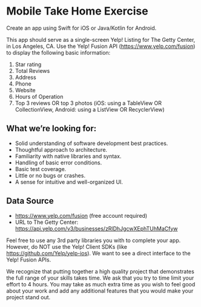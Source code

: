 # Mobile Take Home Exercise

Create an app using Swift for iOS or Java/Kotlin for Android.

This app should serve as a single-screen Yelp! Listing for The Getty Center, in Los Angeles, CA. Use the Yelp! Fusion API (https://www.yelp.com/fusion) to display the following basic information:
1. Star rating
2. Total Reviews
3. Address
4. Phone
5. Website
6. Hours of Operation
7. Top 3 reviews OR top 3 photos (iOS: using a TableView OR CollectionView, Android: using a ListView OR RecyclerView)

## What we’re looking for:
* Solid understanding of software development best practices.
* Thoughtful approach to architecture.
* Familiarity with native libraries and syntax.
* Handling of basic error conditions.
* Basic test coverage.
* Little or no bugs or crashes.
* A sense for intuitive and well-organized UI.

## Data Source
* https://www.yelp.com/fusion (free account required)
* URL to The Getty Center: https://api.yelp.com/v3/businesses/zRlDhJgcwXEphTUhMaCfyw

Feel free to use any 3rd party libraries you with to complete your app. However, do NOT use the Yelp! Client SDKs (like https://github.com/Yelp/yelp-ios). We want to see a direct interface to the Yelp! Fusion APIs.

We recognize that putting together a high quality project that demonstrates the full range of your skills takes time. We ask that you try to time limit your effort to 4 hours. You may take as much extra time as you wish to feel good about your work and add any additional features that you would make your project stand out.
